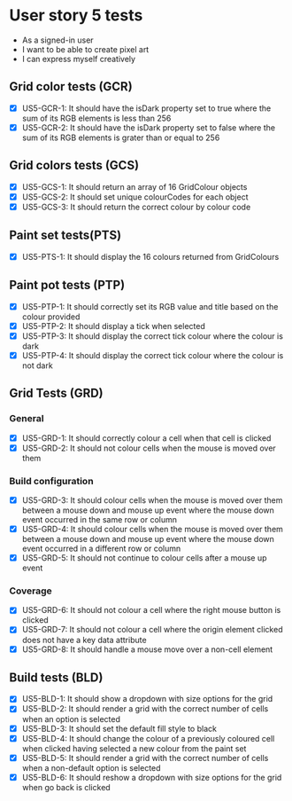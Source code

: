 # User story 5 tests

- As a signed-in user
- I want to be able to create pixel art
- I can express myself creatively

## Grid color tests (GCR)

- [x] US5-GCR-1: It should have the isDark property set to true where the sum of its RGB elements is less than 256
- [x] US5-GCR-2: It should have the isDark property set to false where the sum of its RGB elements is grater than or equal to 256

## Grid colors tests (GCS)

- [x] US5-GCS-1: It should return an array of 16 GridColour objects
- [x] US5-GCS-2: It should set unique colourCodes for each object
- [x] US5-GCS-3: It should return the correct colour by colour code

## Paint set tests(PTS)

- [x] US5-PTS-1: It should display the 16 colours returned from GridColours

## Paint pot tests (PTP)

- [x] US5-PTP-1: It should correctly set its RGB value and title based on the colour provided
- [x] US5-PTP-2: It should display a tick when selected
- [x] US5-PTP-3: It should display the correct tick colour where the colour is dark
- [x] US5-PTP-4: It should display the correct tick colour where the colour is not dark

## Grid Tests (GRD)

### General

- [x] US5-GRD-1: It should correctly colour a cell when that cell is clicked
- [x] US5-GRD-2: It should not colour cells when the mouse is moved over them

### Build configuration

- [x] US5-GRD-3: It should colour cells when the mouse is moved over them between a mouse down and mouse up event where the mouse down event occurred in the same row or column
- [x] US5-GRD-4: It should colour cells when the mouse is moved over them between a mouse down and mouse up event where the mouse down event occurred in a different row or column
- [x] US5-GRD-5: It should not continue to colour cells after a mouse up event

### Coverage

- [x] US5-GRD-6: It should not colour a cell where the right mouse button is clicked
- [x] US5-GRD-7: It should not colour a cell where the origin element clicked does not have a key data attribute
- [x] US5-GRD-8: It should handle a mouse move over a non-cell element

## Build tests (BLD)

- [x] US5-BLD-1: It should show a dropdown with size options for the grid
- [x] US5-BLD-2: It should render a grid with the correct number of cells when an option is selected
- [x] US5-BLD-3: It should set the default fill style to black
- [x] US5-BLD-4: It should change the colour of a previously coloured cell when clicked having selected a new colour from the paint set
- [x] US5-BLD-5: It should render a grid with the correct number of cells when a non-default option is selected
- [x] US5-BLD-6: It should reshow a dropdown with size options for the grid when go back is clicked
